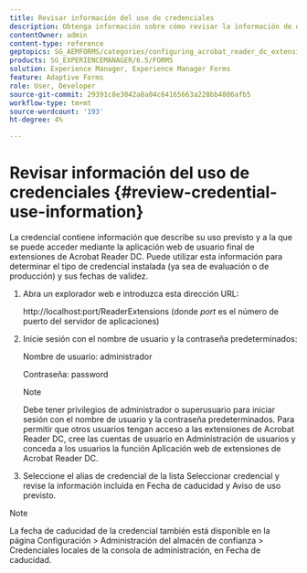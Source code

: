 ```yaml
---
title: Revisar información del uso de credenciales
description: Obtenga información sobre cómo revisar la información de uso de las credenciales. Se puede acceder a la información de uso de credenciales, que describe su uso, a través de la extensión de Acrobat Reader.
contentOwner: admin
content-type: reference
geptopics: SG_AEMFORMS/categories/configuring_acrobat_reader_dc_extensions
products: SG_EXPERIENCEMANAGER/6.5/FORMS
solution: Experience Manager, Experience Manager Forms
feature: Adaptive Forms
role: User, Developer
source-git-commit: 29391c8e3042a8a04c64165663a228bb4886afb5
workflow-type: tm+mt
source-wordcount: '193'
ht-degree: 4%

---
```


# Revisar información del uso de credenciales {#review-credential-use-information}

La credencial contiene información que describe su uso previsto y a la que se puede acceder mediante la aplicación web de usuario final de extensiones de Acrobat Reader DC. Puede utilizar esta información para determinar el tipo de credencial instalada (ya sea de evaluación o de producción) y sus fechas de validez.

1. Abra un explorador web e introduzca esta dirección URL:

   http://localhost:port/ReaderExtensions (donde *port* es el número de puerto del servidor de aplicaciones)

1. Inicie sesión con el nombre de usuario y la contraseña predeterminados:

   Nombre de usuario: administrador

   Contraseña: password

   >[!NOTE]
   >
   >Debe tener privilegios de administrador o superusuario para iniciar sesión con el nombre de usuario y la contraseña predeterminados. Para permitir que otros usuarios tengan acceso a las extensiones de Acrobat Reader DC, cree las cuentas de usuario en Administración de usuarios y conceda a los usuarios la función Aplicación web de extensiones de Acrobat Reader DC.

1. Seleccione el alias de credencial de la lista Seleccionar credencial y revise la información incluida en Fecha de caducidad y Aviso de uso previsto.

>[!NOTE]
>
>La fecha de caducidad de la credencial también está disponible en la página Configuración > Administración del almacén de confianza > Credenciales locales de la consola de administración, en Fecha de caducidad.
